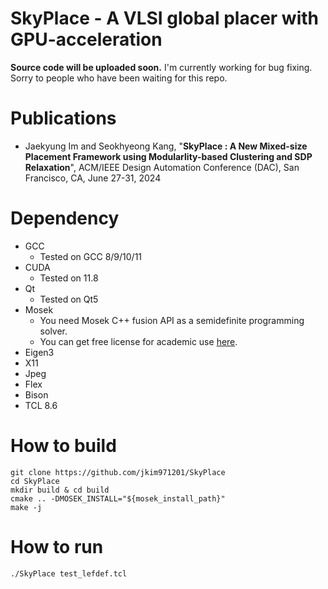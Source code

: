 # SkyPlace - A VLSI global placer with GPU-acceleration
**Source code will be uploaded soon.**
I'm currently working for bug fixing. Sorry to people who have been waiting for this repo. 

# Publications
- Jaekyung Im and Seokhyeong Kang,
  "**SkyPlace : A New Mixed-size Placement Framework using Modularlity-based Clustering and SDP Relaxation**", ACM/IEEE Design Automation Conference (DAC), San Francisco, CA, June 27-31, 2024

# Dependency
- GCC
  - Tested on GCC 8/9/10/11
- CUDA
  - Tested on 11.8
- Qt
  - Tested on Qt5
- Mosek
  - You need Mosek C++ fusion API as a semidefinite programming solver.
  - You can get free license for academic use [here](https://www.mosek.com/products/academic-licenses).
- Eigen3
- X11
- Jpeg 
- Flex
- Bison
- TCL 8.6

# How to build
```
git clone https://github.com/jkim971201/SkyPlace
cd SkyPlace
mkdir build & cd build
cmake .. -DMOSEK_INSTALL="${mosek_install_path}"
make -j
```

# How to run
```
./SkyPlace test_lefdef.tcl
```

